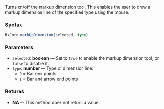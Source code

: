Turns on/off the markup dimension tool. This enables the user to draw a markup dimension line of the specified type using the mouse.

### Syntax

```typescript
RxCore.markUpDimension(selected, type)
```

### Parameters

- `selected`: **boolean** — Set to `true` to enable the markup dimension tool, or `false` to disable it.
- `type`: **number** — Type of dimension line:
  - `0` = Bar end points
  - `1` = Bar and arrow end points

### Returns

- **NA** — This method does not return a value.